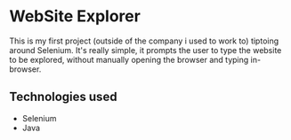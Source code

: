 # WebSite Explorer
This is my first project (outside of the company i used to work to) tiptoing around Selenium.
It's really simple, it prompts the user to type the website to be explored, without manually opening the browser and typing in-browser.


## Technologies used
- Selenium
- Java
